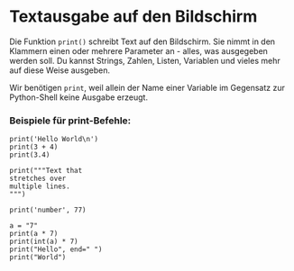 
# Textausgabe auf den Bildschirm

Die Funktion `print()` schreibt Text auf den Bildschirm. Sie nimmt in den Klammern einen oder mehrere Parameter an - alles, was ausgegeben werden soll. Du kannst Strings, Zahlen, Listen, Variablen und vieles mehr auf diese Weise ausgeben. 

Wir benötigen `print`, weil allein der Name einer Variable im Gegensatz zur Python-Shell keine Ausgabe erzeugt.

### Beispiele für print-Befehle: 

    print('Hello World\n')
    print(3 + 4)
    print(3.4)

    print("""Text that 
    stretches over 
    multiple lines.
    """)

    print('number', 77)

    a = "7"
    print(a * 7)
    print(int(a) * 7)
    print("Hello", end=" ")
    print("World")
